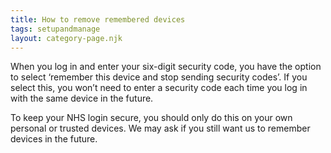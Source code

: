 ```yaml
---
title: How to remove remembered devices
tags: setupandmanage
layout: category-page.njk
---
```


When you log in and enter your six-digit security code, you have the option to select ‘remember this device and stop sending security codes’. If you select this, you won’t need to enter a security code each time you log in with the same device in the future.

To keep your NHS login secure, you should only do this on your own personal or trusted devices. We may ask if you still want us to remember devices in the future.
